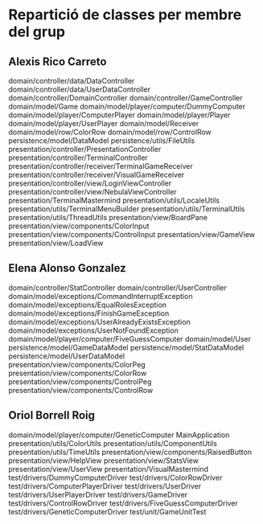 ﻿# Repartició de classes per membre del grup

## Alexis Rico Carreto
domain/controller/data/DataController
domain/controller/data/UserDataController
domain/controller/DomainController
domain/controller/GameController
domain/model/Game
domain/model/player/computer/DummyComputer
domain/model/player/ComputerPlayer
domain/model/player/Player
domain/model/player/UserPlayer
domain/model/Receiver
domain/model/row/ColorRow
domain/model/row/ControlRow
persistence/model/DataModel
persistence/utils/FileUtils
presentation/controller/PresentationController
presentation/controller/TerminalController
presentation/controller/receiver/TerminalGameReceiver
presentation/controller/receiver/VisualGameReceiver
presentation/controller/view/LoginViewController
presentation/controller/view/NebulaViewController
presentation/TerminalMastermind
presentation/utils/LocaleUtils
presentation/utils/TerminalMenuBuilder
presentation/utils/TerminalUtils
presentation/utils/ThreadUtils
presentation/view/BoardPane
presentation/view/components/ColorInput
presentation/view/components/ControlInput
presentation/view/GameView
presentation/view/LoadView


## Elena Alonso Gonzalez
domain/controller/StatController
domain/controller/UserController
domain/model/exceptions/CommandInterruptException
domain/model/exceptions/EqualRolesException
domain/model/exceptions/FinishGameException
domain/model/exceptions/UserAlreadyExistsException
domain/model/exceptions/UserNotFoundException
domain/model/player/computer/FiveGuessComputer
domain/model/User
persistence/model/GameDataModel
persistence/model/StatDataModel
persistence/model/UserDataModel
presentation/view/components/ColorPeg
presentation/view/components/ColorRow
presentation/view/components/ControlPeg
presentation/view/components/ControlRow

## Oriol Borrell Roig
domain/model/player/computer/GeneticComputer
MainApplication
presentation/utils/ColorUtils
presentation/utils/ComponentUtils
presentation/utils/TimeUtils
presentation/view/components/RaisedButton
presentation/view/HelpView
presentation/view/StatsView
presentation/view/UserView
presentation/VisualMastermind
test/drivers/DummyComputerDriver
test/drivers/ColorRowDriver
test/drivers/ComputerPlayerDriver
test/drivers/UserDriver
test/drivers/UserPlayerDriver
test/drivers/GameDriver
test/drivers/ControlRowDriver
test/drivers/FiveGuessComputerDriver
test/drivers/GeneticComputerDriver
test/unit/GameUnitTest